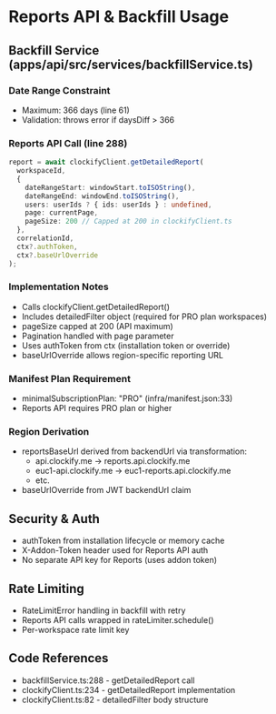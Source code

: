 # Reports API & Backfill Usage

## Backfill Service (apps/api/src/services/backfillService.ts)

### Date Range Constraint
- Maximum: 366 days (line 61)
- Validation: throws error if daysDiff > 366

### Reports API Call (line 288)
```typescript
report = await clockifyClient.getDetailedReport(
  workspaceId,
  {
    dateRangeStart: windowStart.toISOString(),
    dateRangeEnd: windowEnd.toISOString(),
    users: userIds ? { ids: userIds } : undefined,
    page: currentPage,
    pageSize: 200 // Capped at 200 in clockifyClient.ts
  },
  correlationId,
  ctx?.authToken,
  ctx?.baseUrlOverride
);
```

### Implementation Notes
- Calls clockifyClient.getDetailedReport()
- Includes detailedFilter object (required for PRO plan workspaces)
- pageSize capped at 200 (API maximum)
- Pagination handled with page parameter
- Uses authToken from ctx (installation token or override)
- baseUrlOverride allows region-specific reporting URL

### Manifest Plan Requirement
- minimalSubscriptionPlan: "PRO" (infra/manifest.json:33)
- Reports API requires PRO plan or higher

### Region Derivation
- reportsBaseUrl derived from backendUrl via transformation:
  - api.clockify.me → reports.api.clockify.me
  - euc1-api.clockify.me → euc1-reports.api.clockify.me
  - etc.
- baseUrlOverride from JWT backendUrl claim

## Security & Auth
- authToken from installation lifecycle or memory cache
- X-Addon-Token header used for Reports API auth
- No separate API key for Reports (uses addon token)

## Rate Limiting
- RateLimitError handling in backfill with retry
- Reports API calls wrapped in rateLimiter.schedule()
- Per-workspace rate limit key

## Code References
- backfillService.ts:288 - getDetailedReport call
- clockifyClient.ts:234 - getDetailedReport implementation
- clockifyClient.ts:82 - detailedFilter body structure
